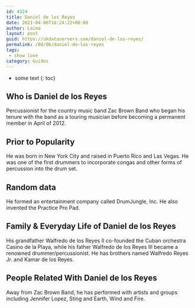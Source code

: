 ```yaml
---
id: 4324
title: Daniel de los Reyes
date: 2021-04-06T16:24:22+00:00
author: Laima
layout: post
guid: https://ukdataservers.com/daniel-de-los-reyes/
permalink: /04/06/daniel-de-los-reyes
tags:
 - show love
category: Guides
---
```


* some text
{: toc}


## Who is Daniel de los Reyes
                  
                  
                  
Percussionist for the country music band Zac Brown Band who began his tenure with the band as a touring musician before becoming a permanent member in April of 2012.
                  
              
            
              
            
                
                
                
## Prior to Popularity
                  
                  
                  
He was born in New York City and raised in Puerto Rico and Las Vegas. He was one of the first drummers to incorporate congas and other forms of percussion into the drum set.
                  
              
            
              
            
                
                
                
## Random data
                  
                  
                  
He formed an entertainment company called DrumJungle, Inc. He also invented the Practice Pro Pad.
                  
              
            
              
            
                
                
                
## Family & Everyday Life of Daniel de los Reyes
                  
                  
                  
His grandfather Walfredo de los Reyes II co-founded the Cuban orchestra Casino de la Playa, while his father Walfredo de los Reyes III became a renowned drummer/percussionist. He has brothers named Walfredo Reyes Jr. and Kamar de los Reyes.
                  
              
            
              
            
                
                
                
## People Related With Daniel de los Reyes
                  
                  
                  
Away from Zac Brown Band, he has performed with artists and groups including Jennifer Lopez, Sting and Earth, Wind and Fire.
                  
              
            
              
            
                
              
            
              
              
            
            
              
            
          
          
          